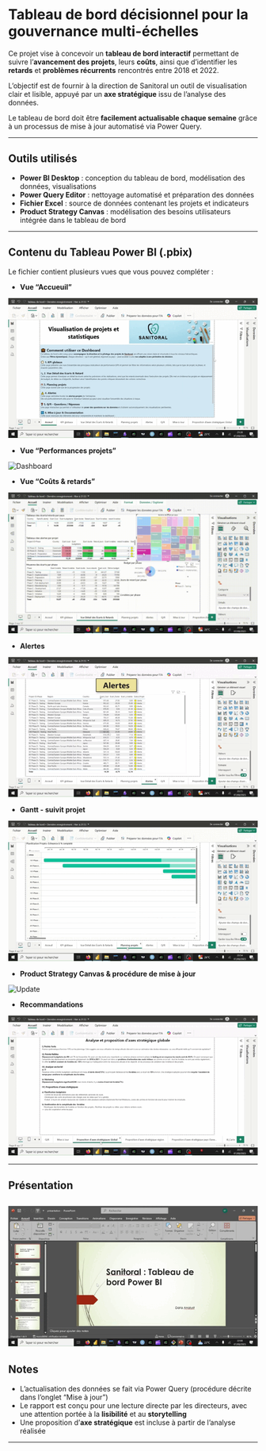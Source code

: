 # Tableau de bord décisionnel pour la gouvernance multi-échelles

Ce projet vise à concevoir un **tableau de bord interactif** permettant de suivre l’**avancement des projets**, leurs **coûts**, ainsi que d’identifier les **retards** et **problèmes récurrents** rencontrés entre 2018 et 2022.

L’objectif est de fournir à la direction de Sanitoral un outil de visualisation clair et lisible, appuyé par un **axe stratégique** issu de l’analyse des données.

Le tableau de bord doit être **facilement actualisable chaque semaine** grâce à un processus de mise à jour automatisé via Power Query.

---

##  Outils utilisés

- **Power BI Desktop** : conception du tableau de bord, modélisation des données, visualisations
- **Power Query Editor** : nettoyage automatisé et préparation des données
- **Fichier Excel** : source de données contenant les projets et indicateurs
- **Product Strategy Canvas** : modélisation des besoins utilisateurs intégrée dans le tableau de bord

---

##  Contenu du Tableau Power BI (.pbix)

Le fichier contient plusieurs vues que vous pouvez compléter :

- **Vue “Accueuil”** 
  
![Accueil](https://github.com/Torkiell-Angoria/Power-BI---Tableau-de-bord-d-cisionnel-pour-la-gouvernance-multi--chelle/blob/main/img/Acceuil.gif)

- **Vue “Performances projets”** 

![Dashboard](https://github.com/Torkiell-Angoria/Power-BI---Tableau-de-bord-d-cisionnel-pour-la-gouvernance-multi--chelle/blob/main/img/Dashboard.gif)
  
- **Vue “Coûts & retards”** 
  
![Ecart](https://github.com/Torkiell-Angoria/Power-BI---Tableau-de-bord-d-cisionnel-pour-la-gouvernance-multi--chelle/blob/main/img/Ecart%20et%20retard.gif)
  
- **Alertes**

![Alerte](https://github.com/Torkiell-Angoria/Power-BI---Tableau-de-bord-d-cisionnel-pour-la-gouvernance-multi--chelle/blob/main/img/Alerte.gif)

- **Gantt - suivit projet** 

![Gantt](https://github.com/Torkiell-Angoria/Power-BI---Tableau-de-bord-d-cisionnel-pour-la-gouvernance-multi--chelle/blob/main/img/Gantt.gif)
 
-  **Product Strategy Canvas & procédure de mise à jour**

![Update](https://github.com/Torkiell-Angoria/Power-BI---Tableau-de-bord-d-cisionnel-pour-la-gouvernance-multi--chelle/blob/main/img/Mise%20%C3%A0%20jour%20%26%20product%20canvas.gif)


- **Recommandations**
  
![AxesStrategiques](https://github.com/Torkiell-Angoria/Power-BI---Tableau-de-bord-d-cisionnel-pour-la-gouvernance-multi--chelle/blob/main/img/Proposition%20axes%20strategiques.gif)

---
## Présentation 

![presentation](https://github.com/Torkiell-Angoria/Power-BI---Tableau-de-bord-d-cisionnel-pour-la-gouvernance-multi--chelle/blob/main/img/presentation.gif)
---

##  Notes

- L’actualisation des données se fait via Power Query (procédure décrite dans l’onglet “Mise à jour”)
- Le rapport est conçu pour une lecture directe par les directeurs, avec une attention portée à la **lisibilité** et au **storytelling**
- Une proposition d’**axe stratégique** est incluse à partir de l’analyse réalisée

---
